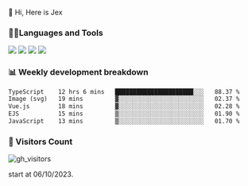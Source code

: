  👋 Hi, Here is Jex

 

### 🧑‍💻Languages and Tools

<code><a href="https://react.dev"><img src="https://api.iconify.design/logos:react.svg" /></a></code>
<code><a href="https://github.com/vuejs/core"><img src="https://api.iconify.design/logos:vue.svg" /></a></code> 
<code><a href="https://github.com/microsoft/TypeScript"><img src="https://api.iconify.design/logos:typescript-icon.svg" /></a></code>
<code><a href="https://threejs.org/"><img src="https://api.iconify.design/logos:threejs.svg" /></a></code>

### 📊 Weekly development breakdown

<!--START_SECTION:waka-->

```txt
TypeScript    12 hrs 6 mins   ██████████████████████░░░   88.37 %
Image (svg)   19 mins         ▓░░░░░░░░░░░░░░░░░░░░░░░░   02.37 %
Vue.js        18 mins         ▓░░░░░░░░░░░░░░░░░░░░░░░░   02.28 %
EJS           15 mins         ▒░░░░░░░░░░░░░░░░░░░░░░░░   01.90 %
JavaScript    13 mins         ▒░░░░░░░░░░░░░░░░░░░░░░░░   01.70 %
```

<!--END_SECTION:waka-->


### 👀 Visitors Count

![gh_visitors](https://profile-counter.glitch.me/jexlau/count.svg)

start at 06/10/2023.
